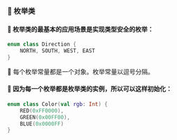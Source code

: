 ### 🔢 枚举类

#### 🔐 枚举类的最基本的应用场景是实现类型安全的枚举：

```kotlin
enum class Direction {
    NORTH, SOUTH, WEST, EAST
}
```
🔹 每个枚举常量都是一个对象。枚举常量以逗号分隔。

#### 🌟 因为每一个枚举都是枚举类的实例，所以可以这样初始化：

```kotlin
enum class Color(val rgb: Int) {
    RED(0xFF0000),
    GREEN(0x00FF00),
    BLUE(0x0000FF)
}
```